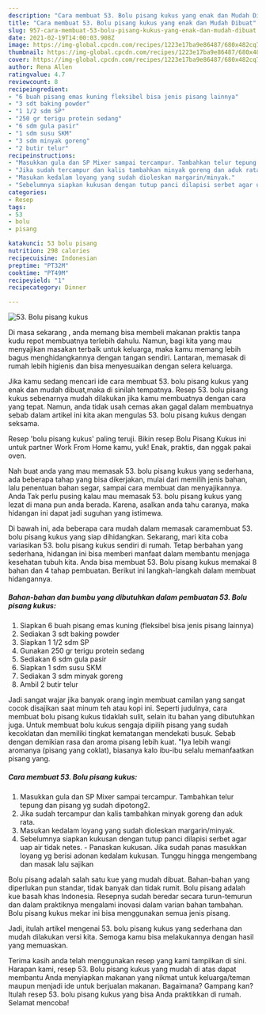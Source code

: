 ```yaml
---
description: "Cara membuat 53. Bolu pisang kukus yang enak dan Mudah Dibuat"
title: "Cara membuat 53. Bolu pisang kukus yang enak dan Mudah Dibuat"
slug: 957-cara-membuat-53-bolu-pisang-kukus-yang-enak-dan-mudah-dibuat
date: 2021-02-19T14:00:03.908Z
image: https://img-global.cpcdn.com/recipes/1223e17ba9e86487/680x482cq70/53-bolu-pisang-kukus-foto-resep-utama.jpg
thumbnail: https://img-global.cpcdn.com/recipes/1223e17ba9e86487/680x482cq70/53-bolu-pisang-kukus-foto-resep-utama.jpg
cover: https://img-global.cpcdn.com/recipes/1223e17ba9e86487/680x482cq70/53-bolu-pisang-kukus-foto-resep-utama.jpg
author: Rena Allen
ratingvalue: 4.7
reviewcount: 8
recipeingredient:
- "6 buah pisang emas kuning fleksibel bisa jenis pisang lainnya"
- "3 sdt baking powder"
- "1 1/2 sdm SP"
- "250 gr terigu protein sedang"
- "6 sdm gula pasir"
- "1 sdm susu SKM"
- "3 sdm minyak goreng"
- "2 butir telur"
recipeinstructions:
- "Masukkan gula dan SP Mixer sampai tercampur. Tambahkan telur tepung dan pisang yg sudah dipotong2."
- "Jika sudah tercampur dan kalis tambahkan minyak goreng dan aduk rata."
- "Masukan kedalam loyang yang sudah dioleskan margarin/minyak."
- "Sebelumnya siapkan kukusan dengan tutup panci dilapisi serbet agar uap air tidak netes.  Panaskan kukusan. Jika sudah panas masukkan loyang yg berisi adonan kedalam kukusan. Tunggu hingga mengembang dan masak lalu sajikan"
categories:
- Resep
tags:
- 53
- bolu
- pisang

katakunci: 53 bolu pisang 
nutrition: 298 calories
recipecuisine: Indonesian
preptime: "PT32M"
cooktime: "PT49M"
recipeyield: "1"
recipecategory: Dinner

---
```



![53. Bolu pisang kukus](https://img-global.cpcdn.com/recipes/1223e17ba9e86487/680x482cq70/53-bolu-pisang-kukus-foto-resep-utama.jpg)

Di masa  sekarang , anda memang bisa membeli makanan praktis tanpa kudu repot membuatnya terlebih dahulu. Namun, bagi kita yang mau menyajikan masakan terbaik untuk keluarga, maka kamu memang lebih bagus menghidangkannya dengan tangan sendiri. Lantaran, memasak di rumah lebih higienis dan bisa menyesuaikan dengan selera keluarga.

Jika kamu sedang mencari ide cara membuat 53. bolu pisang kukus yang enak dan mudah dibuat,maka di sinilah tempatnya. Resep 53. bolu pisang kukus  sebenarnya mudah dilakukan jika kamu membuatnya dengan cara yang tepat. Namun, anda tidak usah cemas akan gagal dalam membuatnya 
sebab dalam artikel ini kita akan mengulas 53. bolu pisang kukus dengan seksama.  

Resep &#39;bolu pisang kukus&#39; paling teruji. Bikin resep Bolu Pisang Kukus ini untuk partner Work From Home kamu, yuk! Enak, praktis, dan nggak pakai oven.

Nah buat anda yang mau memasak 53. bolu pisang kukus yang sederhana, ada beberapa tahap yang bisa dikerjakan, mulai dari memilih jenis bahan, lalu penentuan bahan segar, sampai cara membuat dan menyajikannya. Anda Tak perlu pusing kalau mau memasak 53. bolu pisang kukus yang lezat di mana pun anda berada. Karena, asalkan anda  tahu caranya, maka hidangan ini dapat jadi suguhan yang istimewa.

Di bawah ini, ada beberapa cara mudah dalam memasak caramembuat 53. bolu pisang kukus yang siap dihidangkan. Sekarang, mari kita coba variasikan 53. bolu pisang kukus sendiri di rumah. Tetap berbahan yang sederhana, hidangan ini bisa memberi manfaat dalam membantu menjaga kesehatan tubuh kita. Anda bisa membuat 53. Bolu pisang kukus memakai 8 bahan dan 4 tahap pembuatan. Berikut ini langkah-langkah dalam membuat hidangannya.

<!--inarticleads1-->

##### Bahan-bahan dan bumbu yang dibutuhkan dalam pembuatan 53. Bolu pisang kukus:

1. Siapkan 6 buah pisang emas kuning (fleksibel bisa jenis pisang lainnya)
1. Sediakan 3 sdt baking powder
1. Siapkan 1 1/2 sdm SP
1. Gunakan 250 gr terigu protein sedang
1. Sediakan 6 sdm gula pasir
1. Siapkan 1 sdm susu SKM
1. Sediakan 3 sdm minyak goreng
1. Ambil 2 butir telur


Jadi sangat wajar jika banyak orang ingin membuat camilan yang sangat cocok disajikan saat minum teh atau kopi ini. Seperti judulnya, cara membuat bolu pisang kukus tidaklah sulit, selain itu bahan yang dibutuhkan juga. Untuk membuat bolu kukus sengaja dipilih pisang yang sudah kecoklatan dan memiliki tingkat kematangan mendekati busuk. Sebab dengan demikian rasa dan aroma pisang lebih kuat. &#34;Iya lebih wangi aromanya (pisang yang coklat), biasanya kalo ibu-ibu selalu memanfaatkan pisang yang. 

<!--inarticleads2-->

##### Cara membuat 53. Bolu pisang kukus:

1. Masukkan gula dan SP Mixer sampai tercampur. Tambahkan telur tepung dan pisang yg sudah dipotong2.
1. Jika sudah tercampur dan kalis tambahkan minyak goreng dan aduk rata.
1. Masukan kedalam loyang yang sudah dioleskan margarin/minyak.
1. Sebelumnya siapkan kukusan dengan tutup panci dilapisi serbet agar uap air tidak netes.  - Panaskan kukusan. Jika sudah panas masukkan loyang yg berisi adonan kedalam kukusan. Tunggu hingga mengembang dan masak lalu sajikan


Bolu pisang adalah salah satu kue yang mudah dibuat. Bahan-bahan yang diperlukan pun standar, tidak banyak dan tidak rumit. Bolu pisang adalah kue basah khas Indonesia. Resepnya sudah beredar secara turun-temurun dan dalam praktiknya mengalami inovasi dalam varian bahan tambahan. Bolu pisang kukus mekar ini bisa menggunakan semua jenis pisang. 

Jadi, itulah artikel mengenai  53. bolu pisang kukus  yang sederhana dan mudah dilakukan versi kita. Semoga kamu bisa melakukannya dengan hasil yang memuaskan. 

Terima kasih anda telah menggunakan resep yang kami tampilkan di sini. Harapan kami, resep  53. Bolu pisang kukus yang mudah di atas dapat membantu Anda menyiapkan makanan yang nikmat untuk keluarga/teman maupun menjadi ide untuk berjualan makanan. Bagaimana? Gampang kan? Itulah resep 53. bolu pisang kukus yang bisa Anda praktikkan di rumah. Selamat mencoba!

